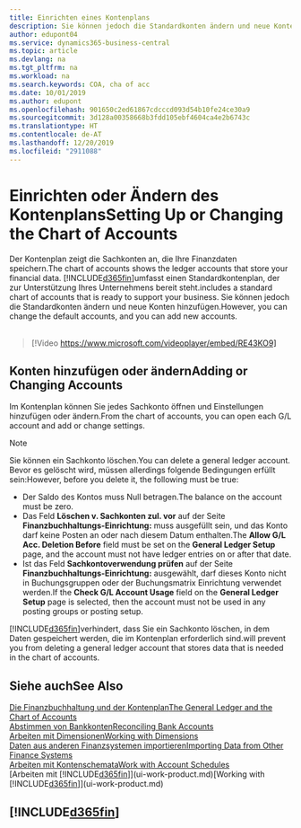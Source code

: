 ```yaml
---
title: Einrichten eines Kontenplans
description: Sie können jedoch die Standardkonten ändern und neue Konten hinzufügen.
author: edupont04
ms.service: dynamics365-business-central
ms.topic: article
ms.devlang: na
ms.tgt_pltfrm: na
ms.workload: na
ms.search.keywords: COA, cha of acc
ms.date: 10/01/2019
ms.author: edupont
ms.openlocfilehash: 901650c2ed61867cdcccd093d54b10fe24ce30a9
ms.sourcegitcommit: 3d128a00358668b3fdd105ebf4604ca4e2b6743c
ms.translationtype: HT
ms.contentlocale: de-AT
ms.lasthandoff: 12/20/2019
ms.locfileid: "2911088"
---
```

# <a name="setting-up-or-changing-the-chart-of-accounts"></a><span data-ttu-id="5aada-103">Einrichten oder Ändern des Kontenplans</span><span class="sxs-lookup"><span data-stu-id="5aada-103">Setting Up or Changing the Chart of Accounts</span></span>
<span data-ttu-id="5aada-104">Der Kontenplan zeigt die Sachkonten an, die Ihre Finanzdaten speichern.</span><span class="sxs-lookup"><span data-stu-id="5aada-104">The chart of accounts shows the ledger accounts that store your financial data.</span></span> [!INCLUDE[d365fin](includes/d365fin_md.md)]<span data-ttu-id="5aada-105">umfasst einen Standardkontenplan, der zur Unterstützung Ihres Unternehmens bereit steht.</span><span class="sxs-lookup"><span data-stu-id="5aada-105">includes a standard chart of accounts that is ready to support your business.</span></span>
<span data-ttu-id="5aada-106">Sie können jedoch die Standardkonten ändern und neue Konten hinzufügen.</span><span class="sxs-lookup"><span data-stu-id="5aada-106">However, you can change the default accounts, and you can add new accounts.</span></span> 
<br><br>  

> [!Video https://www.microsoft.com/videoplayer/embed/RE43KO9]


## <a name="adding-or-changing-accounts"></a><span data-ttu-id="5aada-107">Konten hinzufügen oder ändern</span><span class="sxs-lookup"><span data-stu-id="5aada-107">Adding or Changing Accounts</span></span>
<span data-ttu-id="5aada-108">Im Kontenplan können Sie jedes Sachkonto öffnen und Einstellungen hinzufügen oder ändern.</span><span class="sxs-lookup"><span data-stu-id="5aada-108">From the chart of accounts, you can open each G/L account and add or change settings.</span></span>

> [!NOTE]  
>   <span data-ttu-id="5aada-109">Sie können ein Sachkonto löschen.</span><span class="sxs-lookup"><span data-stu-id="5aada-109">You can delete a general ledger account.</span></span> <span data-ttu-id="5aada-110">Bevor es gelöscht wird, müssen allerdings folgende Bedingungen erfüllt sein:</span><span class="sxs-lookup"><span data-stu-id="5aada-110">However, before you delete it, the following must be true:</span></span>  
>  
>   * <span data-ttu-id="5aada-111">Der Saldo des Kontos muss Null betragen.</span><span class="sxs-lookup"><span data-stu-id="5aada-111">The balance on the account must be zero.</span></span>  
>   * <span data-ttu-id="5aada-112">Das Feld **Löschen v. Sachkonten zul. vor** auf der Seite **Finanzbuchhaltungs-Einrichtung:** muss ausgefüllt sein, und das Konto darf keine Posten an oder nach diesem Datum enthalten.</span><span class="sxs-lookup"><span data-stu-id="5aada-112">The **Allow G/L Acc. Deletion Before** field must be set on the **General Ledger Setup** page, and the account must not have ledger entries on or after that date.</span></span>  
>   * <span data-ttu-id="5aada-113">Ist das Feld **Sachkontoverwendung prüfen** auf der Seite **Finanzbuchhaltungs-Einrichtung:** ausgewählt, darf dieses Konto nicht in Buchungsgruppen oder der Buchungsmatrix Einrichtung verwendet werden.</span><span class="sxs-lookup"><span data-stu-id="5aada-113">If the **Check G/L Account Usage** field on the **General Ledger Setup** page is selected, then the account must not be used in any posting groups or posting setup.</span></span>  

[!INCLUDE[d365fin](includes/d365fin_md.md)]<span data-ttu-id="5aada-114">verhindert, dass Sie ein Sachkonto löschen, in dem Daten gespeichert werden, die im Kontenplan erforderlich sind.</span><span class="sxs-lookup"><span data-stu-id="5aada-114">will prevent you from deleting a general ledger account that stores data that is needed in the chart of accounts.</span></span>  

## <a name="see-also"></a><span data-ttu-id="5aada-115">Siehe auch</span><span class="sxs-lookup"><span data-stu-id="5aada-115">See Also</span></span>
[<span data-ttu-id="5aada-116">Die Finanzbuchhaltung und der Kontenplan</span><span class="sxs-lookup"><span data-stu-id="5aada-116">The General Ledger and the Chart of Accounts</span></span>](finance-general-ledger.md)  
[<span data-ttu-id="5aada-117">Abstimmen von Bankkonten</span><span class="sxs-lookup"><span data-stu-id="5aada-117">Reconciling Bank Accounts</span></span>](bank-manage-bank-accounts.md)  
[<span data-ttu-id="5aada-118">Arbeiten mit Dimensionen</span><span class="sxs-lookup"><span data-stu-id="5aada-118">Working with Dimensions</span></span>](finance-dimensions.md)  
[<span data-ttu-id="5aada-119">Daten aus anderen Finanzsystemen importieren</span><span class="sxs-lookup"><span data-stu-id="5aada-119">Importing Data from Other Finance Systems</span></span>](across-import-data-configuration-packages.md)  
[<span data-ttu-id="5aada-120">Arbeiten mit Kontenschemata</span><span class="sxs-lookup"><span data-stu-id="5aada-120">Work with Account Schedules</span></span>](bi-how-work-account-schedule.md)  
<span data-ttu-id="5aada-121">[Arbeiten mit [!INCLUDE[d365fin](includes/d365fin_md.md)]](ui-work-product.md)</span><span class="sxs-lookup"><span data-stu-id="5aada-121">[Working with [!INCLUDE[d365fin](includes/d365fin_md.md)]](ui-work-product.md)</span></span>  

## [!INCLUDE[d365fin](includes/free_trial_md.md)]
